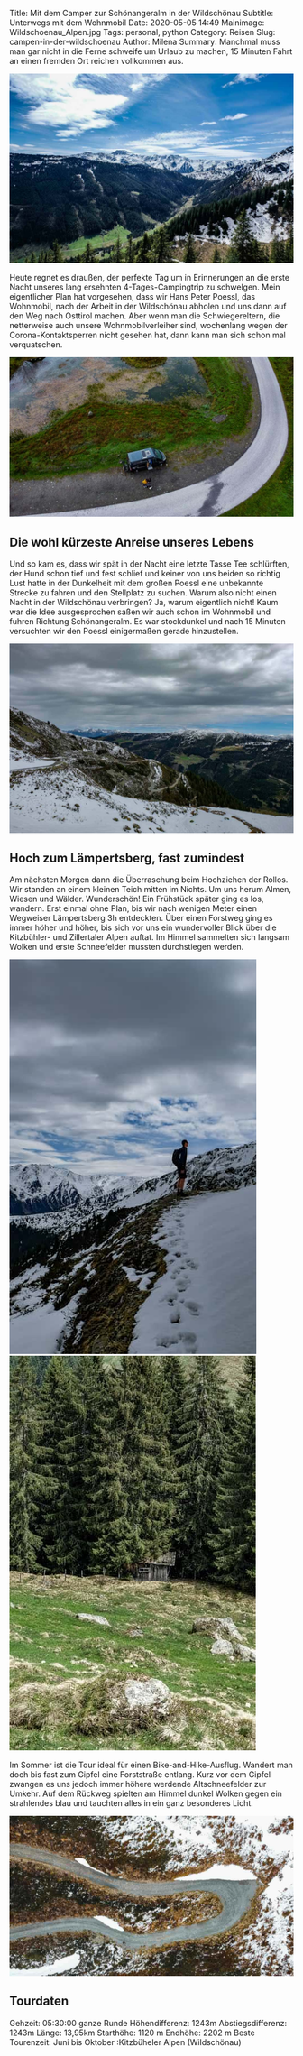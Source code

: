 Title: Mit dem Camper zur Schönangeralm in der Wildschönau
Subtitle: Unterwegs mit dem Wohnmobil
Date: 2020-05-05 14:49
Mainimage: Wildschoenau_Alpen.jpg
Tags: personal, python
Category: Reisen
Slug: campen-in-der-wildschoenau
Author: Milena
Summary: Manchmal muss man gar nicht in die Ferne schweife um Urlaub zu machen, 15 Minuten Fahrt an einen fremden Ort reichen vollkommen aus.

![Wildschoenau Alpen](/images/campen-in-der-wildschoenau/Wildschoenau_Alpen.jpg) 

Heute regnet es draußen, der perfekte Tag um in Erinnerungen an die erste Nacht unseres lang ersehnten 4-Tages-Campingtrip zu schwelgen. 
Mein eigentlicher Plan hat vorgesehen, dass wir Hans Peter Poessl, das Wohnmobil, nach der Arbeit in der Wildschönau abholen und uns dann auf den Weg nach Osttirol machen. Aber wenn man die Schwiegereltern, die netterweise auch unsere Wohnmobilverleiher sind, wochenlang wegen der Corona-Kontaktsperren nicht gesehen hat, dann kann man sich schon mal verquatschen.

![Pössel Dronenfoto](/images/campen-in-der-wildschoenau/Poessl_Drone.jpg) 

## Die wohl kürzeste Anreise unseres Lebens 
Und so kam es, dass wir spät in der Nacht eine letzte Tasse Tee schlürften, der Hund schon tief und fest schlief und keiner von uns beiden so richtig Lust hatte in der Dunkelheit mit dem großen Poessl eine unbekannte Strecke zu fahren und den Stellplatz zu suchen. 
Warum also nicht einen Nacht in der Wildschönau verbringen? Ja, warum eigentlich nicht! Kaum war die Idee ausgesprochen saßen wir auch schon im Wohnmobil und fuhren Richtung Schönangeralm. Es war stockdunkel und nach 15 Minuten versuchten wir den Poessl einigermaßen gerade hinzustellen.


![Wanderweg Lempersberg](/images/campen-in-der-wildschoenau/Wildschoenau_2.jpg) 

## Hoch zum Lämpertsberg, fast zumindest 

Am nächsten Morgen dann die Überraschung beim Hochziehen der Rollos. Wir standen an einem kleinen Teich mitten im Nichts. Um uns herum Almen, Wiesen und Wälder. Wunderschön!
Ein Frühstück später ging es los, wandern. Erst einmal ohne Plan, bis wir nach wenigen Meter einen Wegweiser Lämpertsberg 3h entdeckten. 
Über einen Forstweg ging es immer höher und höher, bis sich vor uns ein wundervoller Blick über die Kitzbühler- und Zillertaler Alpen auftat. Im Himmel sammelten sich langsam Wolken und erste Schneefelder mussten durchstiegen werden.

![Lempersberg](/images/campen-in-der-wildschoenau/Laempersberg.jpg) 
![Huette Wildschönau](/images/campen-in-der-wildschoenau/huette_wildschoenau.jpg) 

Im Sommer ist die Tour ideal für einen Bike-and-Hike-Ausflug. Wandert man doch bis fast zum Gipfel eine Forststraße entlang. Kurz vor dem Gipfel zwangen es uns jedoch immer höhere werdende Altschneefelder zur Umkehr. Auf dem Rückweg spielten am Himmel dunkel Wolken gegen ein strahlendes blau und tauchten alles in ein ganz besonderes Licht.

![Schoenanger Dronenfoto](/images/campen-in-der-wildschoenau/Wildschoenau_Drone.jpg) 

## Tourdaten
Gehzeit: 05:30:00 ganze Runde
Höhendifferenz: 1243m
Abstiegsdifferenz: 1243m
Länge: 13,95km
Starthöhe: 1120 m
Endhöhe: 2202 m
Beste Tourenzeit: Juni bis Oktober
:Kitzbüheler Alpen (Wildschönau)
